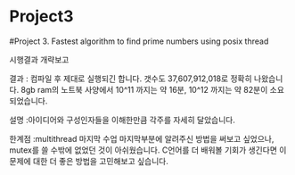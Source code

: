 # Project3

#Project 3. Fastest algorithm to find prime numbers using posix thread

시행결과 개략보고

결과
: 컴파일 후 제대로 실행되긴 합니다. 갯수도 37,607,912,018로 정확히 나왔습니다.
8gb ram의 노트북 사양에서 10^11 까지는 약 16분, 10^12 까지는 약 82분이 소요되었습니다.


설명
:아이디어와 구성인자들을 이해한만큼 각주를 자세히 달았습니다.


한계점
:multithread 마지막 수업 마지막부분에 알려주신 방법을 써보고 싶었으나, mutex를 쓸 수밖에 없었던 것이 아쉬웠습니다.
C언어를 더 배워볼 기회가 생긴다면 이 문제에 대한 더 좋은 방법을 고민해보고 싶습니다.
